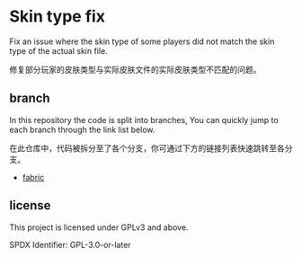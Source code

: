 # Skin type fix

Fix an issue where the skin type of some players did not match the skin type of the actual skin file.

修复部分玩家的皮肤类型与实际皮肤文件的实际皮肤类型不匹配的问题。

## branch

In this repository the code is split into branches, You can quickly jump to each branch through the link list below.

在此仓库中，代码被拆分至了各个分支，你可通过下方的链接列表快速跳转至各分支。

* [fabric](https://github.com/Puqns67/SkinTypeFix/tree/fabric)

## license

This project is licensed under GPLv3 and above.

SPDX Identifier: GPL-3.0-or-later
